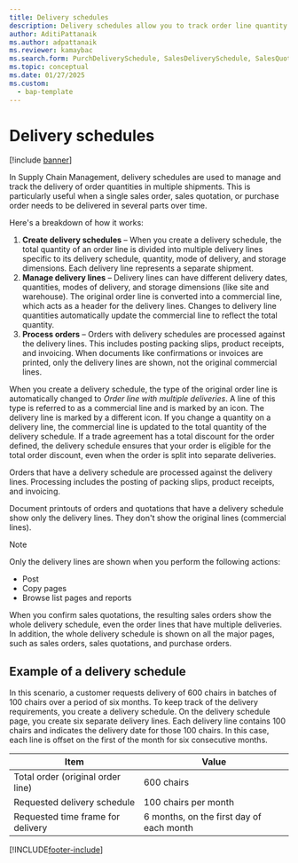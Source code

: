 ```yaml
---
title: Delivery schedules
description: Delivery schedules allow you to track order line quantity when you're using multiple deliveries for a single sales order, sales quotation, or purchase order.
author: AditiPattanaik
ms.author: adpattanaik
ms.reviewer: kamaybac
ms.search.form: PurchDeliverySchedule, SalesDeliverySchedule, SalesQuotationDeliverySchedule, SalesQuotationDeliverySchedule
ms.topic: conceptual
ms.date: 01/27/2025
ms.custom: 
  - bap-template
---
```


# Delivery schedules

[!include [banner](../includes/banner.md)]

In Supply Chain Management, delivery schedules are used to manage and track the delivery of order quantities in multiple shipments. This is particularly useful when a single sales order, sales quotation, or purchase order needs to be delivered in several parts over time.

Here's a breakdown of how it works:

1. **Create delivery schedules** – When you create a delivery schedule, the total quantity of an order line is divided into multiple delivery lines specific to its delivery schedule, quantity, mode of delivery, and storage dimensions. Each delivery line represents a separate shipment.
1. **Manage delivery lines** – Delivery lines can have different delivery dates, quantities, modes of delivery, and storage dimensions (like site and warehouse). The original order line is converted into a commercial line, which acts as a header for the delivery lines. Changes to delivery line quantities automatically update the commercial line to reflect the total quantity.
1. **Process orders** – Orders with delivery schedules are processed against the delivery lines. This includes posting packing slips, product receipts, and invoicing. When documents like confirmations or invoices are printed, only the delivery lines are shown, not the original commercial lines.

When you create a delivery schedule, the type of the original order line is automatically changed to *Order line with multiple deliveries*. A line of this type is referred to as a commercial line and is marked by an icon. The delivery line is marked by a different icon. If you change a quantity on a delivery line, the commercial line is updated to the total quantity of the delivery schedule. If a trade agreement has a total discount for the order defined, the delivery schedule ensures that your order is eligible for the total order discount, even when the order is split into separate deliveries.

Orders that have a delivery schedule are processed against the delivery lines. Processing includes the posting of packing slips, product receipts, and invoicing.

Document printouts of orders and quotations that have a delivery schedule show only the delivery lines. They don't show the original lines (commercial lines).

> [!NOTE]
> Only the delivery lines are shown when you perform the following actions:
>
> - Post
> - Copy pages
> - Browse list pages and reports

When you confirm sales quotations, the resulting sales orders show the whole delivery schedule, even the order lines that have multiple deliveries. In addition, the whole delivery schedule is shown on all the major pages, such as sales orders, sales quotations, and purchase orders.

## Example of a delivery schedule

In this scenario, a customer requests delivery of 600 chairs in batches of 100 chairs over a period of six months. To keep track of the delivery requirements, you create a delivery schedule. On the delivery schedule page, you create six separate delivery lines. Each delivery line contains 100 chairs and indicates the delivery date for those 100 chairs. In this case, each line is offset on the first of the month for six consecutive months.

| Item                              | Value                                    |
|-----------------------------------|------------------------------------------|
| Total order (original order line) | 600 chairs                               |
| Requested delivery schedule       | 100 chairs per month                     |
| Requested time frame for delivery | 6 months, on the first day of each month |

[!INCLUDE[footer-include](../../includes/footer-banner.md)]

